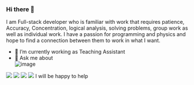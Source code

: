 ### Hi there 👋
I am Full-stack developer who is familiar with work that requires patience, Accuracy, Concentration, logical analysis, solving problems, group work as well as individual work.
I have a passion for programming and physics and hope to find a connection between them to work in what I want.

<!--
**GhaidaaTabikh/GhaidaaTabikh** is a ✨ _special_ ✨ repository because its `README.md` (this file) appears on your GitHub profile.

Here are some ideas to get you started:

- 🔭 I’m currently working as Teaching Assistant
- 🌱 I’m currently learning ...
- 👯 I’m looking to collaborate on ...
- 🤔 I’m looking for help with ...
- 💬 Ask me about 
- 📫 How to reach me: ...
- 😄 Pronouns: ...
- ⚡ Fun fact: ...
-->
- 🔭 I’m currently working as Teaching Assistant
- 💬 Ask me about  
![image]([https://img.shields.io/badge/Instagram-E4405F?style=for-the-badge&logo=instagram&logoColor=white](https://img.shields.io/badge/JavaScript-323330?style=for-the-badge&logo=javascript&logoColor=F7DF1E))
<img src="{[https://img.shields.io/badge/JavaScript-323330?style=for-the-badge&logo=javascript&logoColor=F7DF1E]}" />
<img src="{(https://img.shields.io/badge/React-20232A?style=for-the-badge&logo=react&logoColor=61DAFB)}" />
<img src="{(https://img.shields.io/badge/MongoDB-4EA94B?style=for-the-badge&logo=mongodb&logoColor=white)}" />
<img src="{https://img.shields.io/badge/Node.js-339933?style=for-the-badge&logo=nodedotjs&logoColor=white}" />
I will be happy to help
